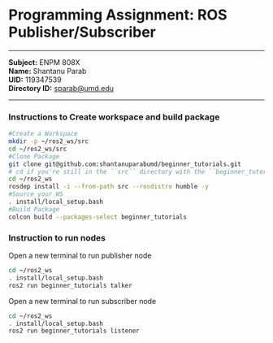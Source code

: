 # Programming Assignment: ROS Publisher/Subscriber
***
**Subject:** ENPM 808X  
**Name:** Shantanu Parab  
**UID:** 119347539  
**Directory ID:** sparab@umd.edu
***
### Instructions to Create workspace and build package
```bash
#Create a Workspace
mkdir -p ~/ros2_ws/src
cd ~/ros2_ws/src
#Clone Package
git clone git@github.com:shantanuparabumd/beginner_tutorials.git
# cd if you're still in the ``src`` directory with the ``beginner_tutorials`` clone
cd ~/ros2_ws
rosdep install -i --from-path src --rosdistro humble -y
#Source your WS
. install/local_setup.bash
#Build Package
colcon build --packages-select beginner_tutorials
```

### Instruction to run nodes
Open a new terminal to run publisher node
```bash
cd ~/ros2_ws
. install/local_setup.bash
ros2 run beginner_tutorials talker
```
Open a new terminal to run subscriber node
```bash
cd ~/ros2_ws
. install/local_setup.bash
ros2 run beginner_tutorials listener
```